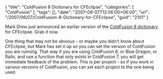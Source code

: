 {
	"title": "ColdFusion 8 Dictionary for CFEclipse",
	"categories": [
		"ColdFusion"
	],
	"tags": [],
	"date": "2007-06-07T12:06:00+06:00",
	"url": "/2007/06/07/ColdFusion-8-Dictionary-for-CFEclipse",
	"guid": "2101"
}

Mark Drew just announced an earlier version of the <a href="http://www.markdrew.co.uk/blog/index.cfm/2007/6/7/CF8-Syntax-Dictionaries-for-CFEclipse">ColdFusion 8 dictionary</a> for CFEclipse. Grab it now.

One thing that may not be obvious - or maybe you didn't know about CFEclipse, but Mark has set it up so you can set the version of ColdFusion you are running. That way if you are using ColdFusion 6, or Blue Dragon, or Railo, and use a function that only exists in ColdFusion 7, you will get immediate feedback of the problem. This is per project - so if you work in various versions of ColdFusion, you can set each project to the one being used.